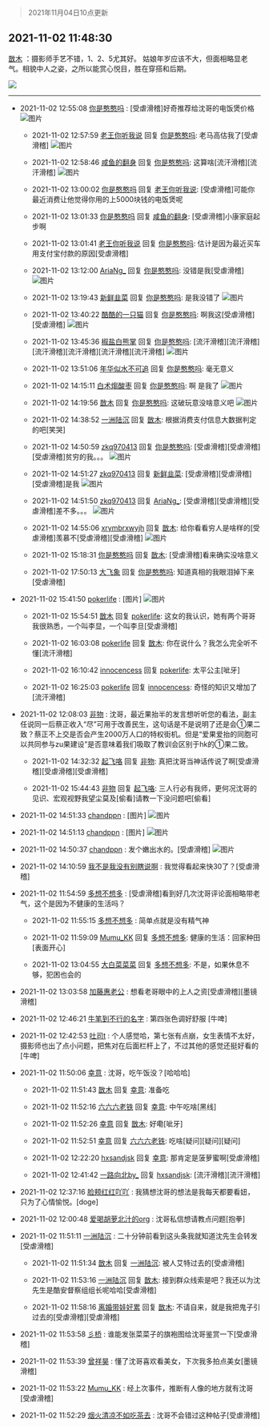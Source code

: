 > 2021年11月04日10点更新
<link rel="stylesheet" href="https://cdn.jsdelivr.net/gh/taotie6/sampleJSON@main/css/photo_show.css">
<meta name="referrer" content="no-referrer" />


 ## 2021-11-02 11:48:30 

 [㪚木](https://www.coolapk.com/feed/31152933?shareKey=MTZlMDU3ZWZhNTI0NjE4MGI3ZjI~) ：摄影师手艺不错，1、2、5尤其好。
姑娘年岁应该不大，但面相略显老气。相貌中人之姿，之所以能赏心悦目，胜在穿搭和后期。 

<div class="album">
<img class="img-item" src="https://image.coolapk.com/feed/2019/0708/10/1081091_7714563f_1652_1767@320x240.gif" />
</div>

 ------- 

- 2021-11-02 12:55:08 [你是憨憨吗](uid=1751900) : [受虐滑稽]好奇推荐给沈哥的电饭煲价格 ![图片](https://image.coolapk.com/feed/2021/1102/12/1751900_beedd155_8907_0192@580x622.jpeg)

    - 2021-11-02 12:57:59 [老王你听我说](uid=796362) 回复 [你是憨憨吗](uid=1751900): 老马高估我了[受虐滑稽] ![图片](https://image.coolapk.com/feed/2021/1102/12/796362_c9f287ce_9078_6785@1440x3200.jpeg)

    - 2021-11-02 12:58:46 [咸鱼的翻身](uid=3945270) 回复 [你是憨憨吗](uid=1751900): 这算啥[流汗滑稽][流汗滑稽] ![图片](https://image.coolapk.com/feed/2021/1102/12/3945270_02ca4493_9125_1815@1080x2232.jpeg)

    - 2021-11-02 13:00:02 [你是憨憨吗](uid=1751900) 回复 [老王你听我说](uid=796362): [受虐滑稽]可能你最近消费让他觉得你用的上5000块钱的电饭煲呢 

    - 2021-11-02 13:01:33 [你是憨憨吗](uid=1751900) 回复 [咸鱼的翻身](uid=3945270): [受虐滑稽]小康家庭起步啊 

    - 2021-11-02 13:01:41 [老王你听我说](uid=796362) 回复 [你是憨憨吗](uid=1751900): 估计是因为最近买车用支付宝付款的原因[受虐滑稽] 

    - 2021-11-02 13:12:00 [AriaNg_](uid=3504887) 回复 [你是憨憨吗](uid=1751900): 没错是我[受虐滑稽] ![图片](https://image.coolapk.com/feed/2021/1102/13/3504887_4b32edd2_9919_5228@1080x2340.jpeg)

    - 2021-11-02 13:19:43 [新鲜韭菜](uid=1735035) 回复 [你是憨憨吗](uid=1751900): 是我没错了 ![图片](https://image.coolapk.com/feed/2021/1102/13/1735035_0382_8346@828x1792.jpg)

    - 2021-11-02 13:40:22 [酷酷的一只猫](uid=2933894) 回复 [你是憨憨吗](uid=1751900): 啊我这[受虐滑稽][受虐滑稽] ![图片](https://image.coolapk.com/feed/2021/1102/13/2933894_c6f107de_1621_3749@1080x2340.jpeg)

    - 2021-11-02 13:45:36 [椒盐白熊掌](uid=3123411) 回复 [你是憨憨吗](uid=1751900): [流汗滑稽][流汗滑稽][流汗滑稽][流汗滑稽][流汗滑稽][流汗滑稽] ![图片](https://image.coolapk.com/feed/2021/1102/13/3123411_cbfcdad4_1934_3175@1080x2400.jpeg)

    - 2021-11-02 13:51:06 [年华似水不可追](uid=625421) 回复 [你是憨憨吗](uid=1751900): 毫无意义 

    - 2021-11-02 14:15:11 [白术煼酸枣](uid=8303609) 回复 [你是憨憨吗](uid=1751900): 啊 是我了 ![图片](https://image.coolapk.com/feed/2021/1102/14/8303609_f3e39e5e_3710_3974@1080x2400.jpeg)

    - 2021-11-02 14:19:56 [㪚木](uid=1081091) 回复 [你是憨憨吗](uid=1751900): 这破玩意没啥意义吧 ![图片](https://image.coolapk.com/feed/2021/1102/14/1081091_8e712daf_3995_7388@1080x3642.jpeg)

    - 2021-11-02 14:38:52 [一洲陆沉](uid=889471) 回复 [㪚木](uid=1081091): 根据消费支付信息大数据判定的吧[笑哭] 

    - 2021-11-02 14:50:59 [zkq970413](uid=1309703) 回复 [你是憨憨吗](uid=1751900): [受虐滑稽][受虐滑稽][受虐滑稽]贫穷的我。。。 ![图片](https://image.coolapk.com/feed/2021/1102/14/1309703_5858_2544@1080x4652.jpg)

    - 2021-11-02 14:51:27 [zkq970413](uid=1309703) 回复 [新鲜韭菜](uid=1735035): [受虐滑稽][受虐滑稽][受虐滑稽]是我 ![图片](https://image.coolapk.com/feed/2021/1102/14/1309703_5886_9789@1080x4652.jpg)

    - 2021-11-02 14:51:50 [zkq970413](uid=1309703) 回复 [AriaNg_](uid=3504887): [受虐滑稽][受虐滑稽][受虐滑稽]差不多。。。 ![图片](https://image.coolapk.com/feed/2021/1102/14/1309703_5909_0351@1080x4652.jpg)

    - 2021-11-02 14:55:06 [xrymbrxwyjh](uid=1710564) 回复 [㪚木](uid=1081091): 给你看看穷人是啥样的[受虐滑稽]羡慕不[受虐滑稽][受虐滑稽] ![图片](https://image.coolapk.com/feed/2021/1102/14/1710564_5db0252e_6104_8559@1080x2400.jpeg)

    - 2021-11-02 15:18:31 [你是憨憨吗](uid=1751900) 回复 [㪚木](uid=1081091): [受虐滑稽]看来确实没啥意义 

    - 2021-11-02 17:50:13 [大飞象](uid=1684128) 回复 [你是憨憨吗](uid=1751900): 知道真相的我眼泪掉下来[受虐滑稽] 

- 2021-11-02 15:41:50 [pokerlife](uid=575409) : [图片] ![图片](https://image.coolapk.com/feed/2021/1102/15/575409_ca3ca279_8910_2112@641x513.jpeg)

    - 2021-11-02 15:54:51 [㪚木](uid=1081091) 回复 [pokerlife](uid=575409): 这女的我认识，她有两个哥哥我很熟悉，一个叫李显，一个叫李旦[受虐滑稽] 

    - 2021-11-02 16:03:08 [pokerlife](uid=575409) 回复 [㪚木](uid=1081091): 你在说什么？我怎么完全听不懂[流汗滑稽] 

    - 2021-11-02 16:10:42 [innocencess](uid=1481395) 回复 [pokerlife](uid=575409): 太平公主[呲牙] 

    - 2021-11-02 16:25:03 [pokerlife](uid=575409) 回复 [innocencess](uid=1481395): 奇怪的知识又增加了[流汗滑稽] 

- 2021-11-02 12:08:03 [非物](uid=2190248) : 沈哥，最近果抬半的发言想听听您的看法，副主任说同一后蔡正收入“尽”可用于改善民生，这句话是不是说明了还是会①果二致？蔡正不上交是否会产生2000万人口的特权街机。但是“爱果爱抬的同胞可以共同参与zu果建设”是否意味着我们吸取了教训会区别于hk的①果二致。 

    - 2021-11-02 14:32:32 [起飞咯](uid=2203376) 回复 [非物](uid=2190248): 真把沈哥当神话传说了啊[受虐滑稽][受虐滑稽][受虐滑稽] 

    - 2021-11-02 15:44:43 [非物](uid=2190248) 回复 [起飞咯](uid=2203376): 三人行必有我师，更何况沈哥的见识、宏观视野我望尘莫及[偷看]请教一下没问题吧[偷看] 

- 2021-11-02 14:51:33 [chandppn](uid=2825870) : [图片] ![图片](https://image.coolapk.com/feed/2021/1102/14/2825870_2c46177c_5891_1125@2736x1824.jpeg)

- 2021-11-02 14:51:13 [chandppn](uid=2825870) : [图片] ![图片](https://image.coolapk.com/feed/2021/1102/14/2825870_374a118a_5870_7614@2736x1824.jpeg)

- 2021-11-02 14:50:37 [chandppn](uid=2825870) : 发个嫩出水的。[受虐滑稽] ![图片](https://image.coolapk.com/feed/2021/1102/14/2825870_e93142b7_5832_8519@2736x1824.jpeg)

- 2021-11-02 14:10:59 [我不是我没有别瞎说啊](uid=2231912) : 我觉得看起来快30了？[受虐滑稽] 

- 2021-11-02 11:54:59 [多想不想多](uid=1473521) : [受虐滑稽]看到好几次沈哥评论面相略带老气，这个是因为不健康的生活吗？ 

    - 2021-11-02 11:55:15 [多想不想多](uid=1473521) : 简单点就是没有精气神 

    - 2021-11-02 11:59:09 [Mumu_KK](uid=1355663) 回复 [多想不想多](uid=1473521): 健康的生活：回家种田[表面开心] 

    - 2021-11-02 13:04:55 [大白菜菜菜](uid=2081020) 回复 [多想不想多](uid=1473521): 不是，如果休息不够，犯困也会的 

- 2021-11-02 13:03:58 [加藤惠老公](uid=1266680) : 想看老哥眼中的上人之资[受虐滑稽][墨镜滑稽] 

- 2021-11-02 12:46:21 [牛笔到不行的名字](uid=2374460) : 第四张色调好舒服 [牛啤] 

- 2021-11-02 12:42:53 [吐司t](uid=3079076) : 个人感觉哈，第七张有点崩，女生表情不太好，摄影师也出了点小问题，把焦对在后面栏杆上了，不过其他的感觉还挺好看的[牛啤] 

- 2021-11-02 11:50:06 [幸意](uid=10645435) : 沈哥，吃午饭没？[哈哈哈] 

    - 2021-11-02 11:51:43 [㪚木](uid=1081091) 回复 [幸意](uid=10645435): 准备吃 

    - 2021-11-02 11:52:16 [六六六老铁](uid=1165265) 回复 [幸意](uid=10645435): 中午吃啥[黑线] 

    - 2021-11-02 11:52:26 [幸意](uid=10645435) 回复 [㪚木](uid=1081091): 好嘞[呲牙] 

    - 2021-11-02 11:52:51 [幸意](uid=10645435) 回复 [六六六老铁](uid=1165265): 吃啥[疑问][疑问][疑问] 

    - 2021-11-02 12:22:20 [hxsandjsk](uid=2621705) 回复 [幸意](uid=10645435): 那肯定是菠萝蜜啊[受虐滑稽] 

    - 2021-11-02 12:41:42 [一路向北by_](uid=14618622) 回复 [hxsandjsk](uid=2621705): [流汗滑稽][流汗滑稽] 

- 2021-11-02 12:37:16 [脸颊红红吖吖](uid=12698253) : 我猜想沈哥的想法是我每天都要看妞，只为了心情愉悦。[doge] 

- 2021-11-02 12:00:48 [爱喝胡萝北汁的org](uid=1377468) : 沈哥私信想请教点问题[抱拳] 

- 2021-11-02 11:51:11 [一洲陆沉](uid=889471) : 二十分钟前看到这头条我就知道沈先生会转发[受虐滑稽] 

    - 2021-11-02 11:51:34 [㪚木](uid=1081091) 回复 [一洲陆沉](uid=889471): 被人艾特过去的[受虐滑稽] 

    - 2021-11-02 11:53:16 [一洲陆沉](uid=889471) 回复 [㪚木](uid=1081091): 接到群众线索是吧？我还以为沈先生是酷安督察组组长呢哈哈[受虐滑稽] 

    - 2021-11-02 11:58:16 [离婚带娃好累](uid=8385282) 回复 [㪚木](uid=1081091): 不请自来，就是我把鬼子引过去的[受虐滑稽][受虐滑稽] 

- 2021-11-02 11:53:58 [彡桥](uid=3740933) : 谁能发张菜菜子的旗袍图给沈哥鉴赏一下[受虐滑稽] 

- 2021-11-02 11:53:39 [曾祥昊](uid=6695078) : 懂了沈哥喜欢看美女，下次我多拍点美女[墨镜滑稽] 

- 2021-11-02 11:53:22 [Mumu_KK](uid=1355663) : 经上次事件，推断有人像的地方就有沈哥[受虐滑稽] 

- 2021-11-02 11:52:29 [烟火清凉不如吃茶去](uid=4279524) : 沈哥不会错过这种帖子[受虐滑稽] 

